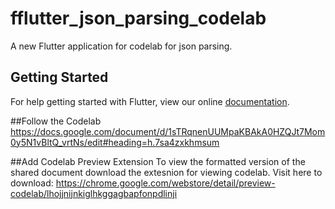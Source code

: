 # fflutter_json_parsing_codelab

A new Flutter application for codelab for json parsing.

## Getting Started

For help getting started with Flutter, view our online
[documentation](https://flutter.io/).

##Follow the Codelab
https://docs.google.com/document/d/1sTRqnenUUMpaKBAkA0HZQJt7Mom0y5N1vBltQ_vrtNs/edit#heading=h.7sa4zxkhmsum

##Add Codelab Preview Extension
To view the formatted version of the shared document download the extesnion for viewing codelab. Visit here to download: https://chrome.google.com/webstore/detail/preview-codelab/lhojjnijnkiglhkggagbapfonpdlinji
